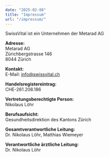 ```yaml
---
date: "2025-02-08"
title: "Impressum"
url: "/impressum/"
---
```


SwissVital ist ein Unternehmen der Metarad AG  

**Adresse:**  
Metarad AG  
Zürichbergstrasse 146  
8044 Zürich  

**Kontakt:**  
E-Mail: info@swissvital.ch  

**Handelsregistereintrag:**  
CHE-261.208.186  

**Vertretungsberechtigte Person:**  
Nikolaus Löhr  

**Berufsaufsicht:**  
Gesundheitsdirektion des Kantons Zürich  

**Gesamtverantwortliche Leitung:**  
Dr. Nikolaus Löhr, Matthias Wiemeyer  

**Verantwortliche ärztliche Leitung:**  
Dr. Nikolaus Löhr
